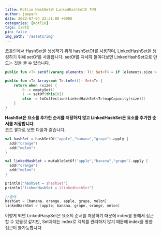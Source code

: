```yaml
---
title: Kotlin HashSet과 LinkedHashSet의 차이
author: jaepark
date: 2022-07-04 22:31:00 +0900
categories: [Kotlin]
tags: [set]
pin: false
img_path: '/assets/img'
---
```

코틀린에서 HashSet을 생성하기 위해 hashSetOf를 사용하며, LinkedHashSet을 생성하기 위해 setOf를 사용합니다. 
setOf를 자세히 들여다보면 LinkedHashSet으로 만드는 것을 볼 수 있습니다.

```kotlin
public fun <T> setOf(vararg elements: T): Set<T> = if (elements.size > 0) elements.toSet() else emptySet()

public fun <T> Array<out T>.toSet(): Set<T> {
    return when (size) {
        0 -> emptySet()
        1 -> setOf(this[0])
        else -> toCollection(LinkedHashSet<T>(mapCapacity(size)))
    }
}
```
**HashSet은 요소를 추가한 순서를 저장하지 않고 LinkedHashSet은 요소를 추가한 순서를 저장합니다.**<br>
코드 결과로 보면 다음과 같습니다.
```kotlin
val hashSet = hashSetOf("apple","banana","grape").apply {
  add("orange")
  add("melon")
}

val linkedHashSet = mutableSetOf("apple","banana","grape").apply {
  add("orange")
  add("melon")
}

println("hashSet = $hashSet")
println("linkedHashSet = $linkedHashSet")
    
//출력
hashSet = [banana, orange, apple, grape, melon]
linkedHashSet = [apple, banana, grape, orange, melon]
```
이렇게 되면 LinkedHasySet은 요소의 순서를 저장하기 때문에 index를 통해서 접근할 수 있을것 같지만, 
Set자체는 index로 객체를 관리하지 않기 때문에 index를 통한 접근이 불가능합니다.
